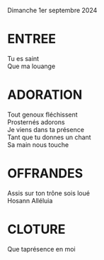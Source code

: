 Dimanche 1er septembre 2024  
      
# ENTREE
Tu es saint  
Que ma louange  

# ADORATION
Tout genoux fléchissent  
Prosternés adorons  
Je viens dans ta présence  
Tant que tu donnes un chant  
Sa main nous touche  

# OFFRANDES
Assis sur ton trône sois loué  
Hosann Alléluia  

# CLOTURE
Que taprésence en moi  
